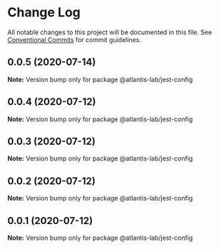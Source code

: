 # Change Log

All notable changes to this project will be documented in this file.
See [Conventional Commits](https://conventionalcommits.org) for commit guidelines.

## 0.0.5 (2020-07-14)

**Note:** Version bump only for package @atlantis-lab/jest-config





## 0.0.4 (2020-07-12)

**Note:** Version bump only for package @atlantis-lab/jest-config





## 0.0.3 (2020-07-12)

**Note:** Version bump only for package @atlantis-lab/jest-config





## 0.0.2 (2020-07-12)

**Note:** Version bump only for package @atlantis-lab/jest-config





## 0.0.1 (2020-07-12)

**Note:** Version bump only for package @atlantis-lab/jest-config
